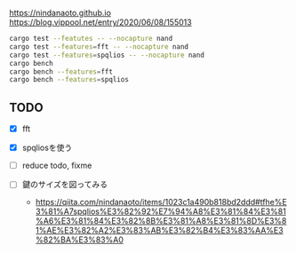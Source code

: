 https://nindanaoto.github.io
https://blog.vippool.net/entry/2020/06/08/155013

```sh
cargo test --featutes -- --nocapture nand
cargo test --features=fft -- --nocapture nand
cargo test --features=spqlios -- --nocapture nand
cargo bench
cargo bench --features=fft
cargo bench --features=spqlios
```

## TODO
- [x] fft
- [x] spqliosを使う
- [ ] reduce todo, fixme
- [ ] 鍵のサイズを図ってみる

  - https://qiita.com/nindanaoto/items/1023c1a490b818bd2ddd#tfhe%E3%81%A7spqlios%E3%82%92%E7%94%A8%E3%81%84%E3%81%A6%E3%81%84%E3%82%8B%E3%81%A8%E3%81%8D%E3%81%AE%E3%82%A2%E3%83%AB%E3%82%B4%E3%83%AA%E3%82%BA%E3%83%A0
